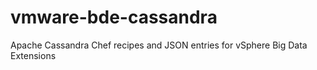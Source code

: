 # vmware-bde-cassandra
Apache Cassandra Chef recipes and JSON entries for vSphere Big Data Extensions
